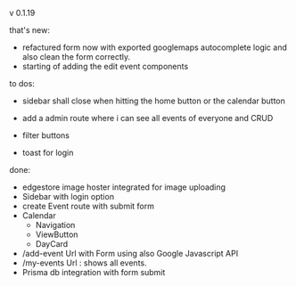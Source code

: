 v 0.1.19

that's new:

- refactured form now with exported googlemaps autocomplete logic and also clean the form correctly.
- starting of adding the edit event components

to dos:

- sidebar shall close when hitting the home button or the calendar button
- add a admin route where i can see all events of everyone and CRUD

- filter buttons
- toast for login

done:

- edgestore image hoster integrated for image uploading
- Sidebar with login option
- create Event route with submit form
- Calendar
  - Navigation
  - ViewButton
  - DayCard
- /add-event Url with Form using also Google Javascript API
- /my-events Url : shows all events.
- Prisma db integration with form submit
